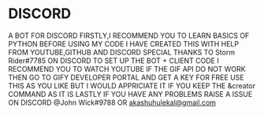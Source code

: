 # DISCORD
A BOT FOR DISCORD
FIRSTLY,I RECOMMEND YOU TO LEARN BASICS OF PYTHON BEFORE USING MY CODE
I HAVE CREATED THIS WITH HELP FROM YOUTUBE,GITHUB AND DISCORD SPECIAL THANKS TO Storm Rider#7785 ON DISCORD
TO SET UP THE BOT + CLIENT CODE I RECOMMEND YOU TO WATCH YOUTUBE IF THE GIF API DO NOT WORK THEN GO TO GIFY DEVELOPER PORTAL AND GET A KEY FOR FREE
USE THIS AS YOU LIKE BUT I WOULD APPRICIATE IT  IF YOU KEEP THE &creator COMMAND AS IT IS 
LASTLY IF YOU HAVE ANY PROBLEMS RAISE A ISSUE ON DISCORD @John Wick#9788 OR akashuhulekal@gmail.com 
